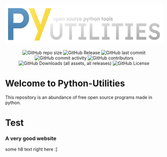 <!DOCTYPE html>
<p align="center">
    <img src="Images-Release/New/Py-Utilities-Fit.png"
        height="130">

<div align="center">
  <img alt="GitHub repo size" src="https://img.shields.io/github/repo-size/Stari-Div/Python-Utilities">
  <img alt="GitHub Release" src="https://img.shields.io/github/v/release/Stari-Div/Python-Utilities">
  <img alt="GitHub last commit" src="https://img.shields.io/github/last-commit/Stari-Div/Python-Utilities">
  <img alt="GitHub commit activity" src="https://img.shields.io/github/commit-activity/t/Stari-Div/Python-Utilities">
  <img alt="GitHub contributors" src="https://img.shields.io/github/contributors/Stari-Div/Python-Utilities">
  <img alt="GitHub Downloads (all assets, all releases)" src="https://img.shields.io/github/downloads/Stari-Div/Python-Utilities/total">
  <img alt="GitHub License" src="https://img.shields.io/github/license/Stari-Div/Python-Utilities">



</div>

# Welcome to Python-Utilities
This repository is an abundance of free open source programs made in python.

<html lang="en">
<head>
    <meta charset="UTF-8">
    <meta name="viewport" content="width=device-width, initial-scale=1.0">
    <meta http-equiv="X-UA-Compatible" content="ie=edge">
    <title>Python Utilities</title>
    <link rel="stylesheet" href="./style.css">
    <link rel="icon" href="./favicon.ico" type="image/x-icon">
</head>
<body>

<h1>Test</h1>
<h3>A very good website</h3>
<h8>some h8 text right here :]</h8>

<script src="index.js"></script>

</body>
</html>

